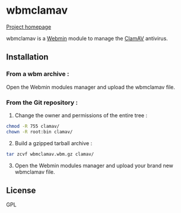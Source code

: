 # wbmclamav

[Project homepage](http://wbmclamav.esaracco.fr)

wbmclamav is a [Webmin](http://www.webmin.com) module to manage the [ClamAV](https://www.clamav.net) antivirus.

## Installation

### From a wbm archive :

Open the Webmin modules manager and upload the wbmclamav file.

### From the Git repository :

1. Change the owner and permissions of the entire tree :
```bash
chmod -R 755 clamav/
chown -R root:bin clamav/
```
2. Build a gzipped tarball archive :
```bash
tar zcvf wbmclamav.wbm.gz clamav/
```
3. Open the Webmin modules manager and upload your brand new wbmclamav file.

## License
GPL
